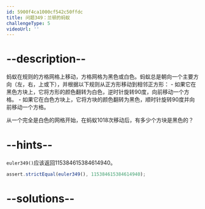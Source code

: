 ```yaml
---
id: 5900f4ca1000cf542c50ffdc
title: 问题349：兰顿的蚂蚁
challengeType: 5
videoUrl: ''
---
```


# --description--

蚂蚁在规则的方格网格上移动，方格网格为黑色或白色。蚂蚁总是朝向一个主要方向（左，右，上或下），并根据以下规则从正方形移动到相邻正方形： - 如果它在黑色方块上，它将方形的颜色翻转为白色，逆时针旋转90度，向前移动一个方格。 - 如果它在白色方块上，它将方块的颜色翻转为黑色，顺时针旋转90度并向前移动一个方格。

从一个完全是白色的网格开始，在蚂蚁1018次移动后，有多少个方块是黑色的？

# --hints--

`euler349()`应该返回115384615384614940。

```js
assert.strictEqual(euler349(), 115384615384614940);
```

# --solutions--

